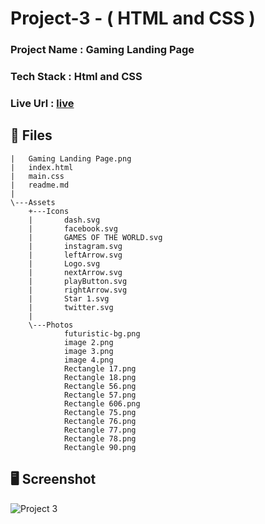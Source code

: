 # Project-3 - ( HTML and CSS )

### Project Name : Gaming Landing Page

### Tech Stack : Html and CSS

### Live Url : [live](https://sm8uti.github.io/Ineuron-Full-JavaScript-2.0/HTML%20And%20CSS%20Projects/Project%203/)

## 📁 Files

```
|   Gaming Landing Page.png
|   index.html
|   main.css
|   readme.md
|
\---Assets
    +---Icons
    |       dash.svg
    |       facebook.svg
    |       GAMES OF THE WORLD.svg
    |       instagram.svg
    |       leftArrow.svg
    |       Logo.svg
    |       nextArrow.svg
    |       playButton.svg
    |       rightArrow.svg
    |       Star 1.svg
    |       twitter.svg
    |
    \---Photos
            futuristic-bg.png
            image 2.png
            image 3.png
            image 4.png
            Rectangle 17.png
            Rectangle 18.png
            Rectangle 56.png
            Rectangle 57.png
            Rectangle 606.png
            Rectangle 75.png
            Rectangle 76.png
            Rectangle 77.png
            Rectangle 78.png
            Rectangle 90.png
```

## 🖥️ Screenshot

![Project 3](./Gaming%20Landing%20Page.png)
